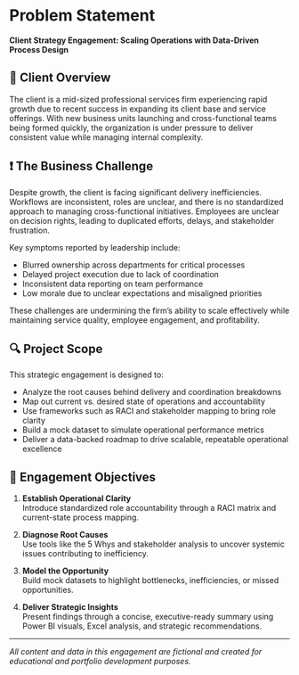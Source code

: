 # Problem Statement  
**Client Strategy Engagement: Scaling Operations with Data-Driven Process Design**

## 🧭 Client Overview
The client is a mid-sized professional services firm experiencing rapid growth due to recent success in expanding its client base and service offerings. With new business units launching and cross-functional teams being formed quickly, the organization is under pressure to deliver consistent value while managing internal complexity.

## ❗ The Business Challenge
Despite growth, the client is facing significant delivery inefficiencies. Workflows are inconsistent, roles are unclear, and there is no standardized approach to managing cross-functional initiatives. Employees are unclear on decision rights, leading to duplicated efforts, delays, and stakeholder frustration.

Key symptoms reported by leadership include:
- Blurred ownership across departments for critical processes
- Delayed project execution due to lack of coordination
- Inconsistent data reporting on team performance
- Low morale due to unclear expectations and misaligned priorities

These challenges are undermining the firm’s ability to scale effectively while maintaining service quality, employee engagement, and profitability.

## 🔍 Project Scope
This strategic engagement is designed to:
- Analyze the root causes behind delivery and coordination breakdowns
- Map out current vs. desired state of operations and accountability
- Use frameworks such as RACI and stakeholder mapping to bring role clarity
- Build a mock dataset to simulate operational performance metrics
- Deliver a data-backed roadmap to drive scalable, repeatable operational excellence

## 🎯 Engagement Objectives
1. **Establish Operational Clarity**  
   Introduce standardized role accountability through a RACI matrix and current-state process mapping.

2. **Diagnose Root Causes**  
   Use tools like the 5 Whys and stakeholder analysis to uncover systemic issues contributing to inefficiency.

3. **Model the Opportunity**  
   Build mock datasets to highlight bottlenecks, inefficiencies, or missed opportunities.

4. **Deliver Strategic Insights**  
   Present findings through a concise, executive-ready summary using Power BI visuals, Excel analysis, and strategic recommendations.

---

*All content and data in this engagement are fictional and created for educational and portfolio development purposes.*
